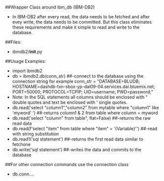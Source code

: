 ##Wrapper Class around ibm_db (IBM-DB2)
*	In IBM-DB2 after every read, the data needs to be fetched and after evey write, the data needs to be committed. But this class eliminates these requirements and make it simple to read and write to the database.

##Files:
*	ibmdb2/__init__.py

##Usage Examples:
*	import ibmdb2
*	db = ibmdb2.db(conn_str)  ##-connect to the database using the connection string for example conn_str = "DATABASE=BLUDB; HOSTNAME=dashdb-txn-sbox-yp-dal09-04.services.dal.bluemix.net; PORT=50000; PROTOCOL=TCPIP; UID=username; PWD=password;"
*	Note: In the SQL statements all columns should be enclosed with " double quotes and text be enclosed with ' single quotes.
*	db.read('select "column1","column2" from mytable where "column1" like \'myword\' ')  ##-returns column1 & 2 from table where column = myword
*	db.read('select "column" from table", flat=False)  ##-returns the raw read data 
*	db.read(f'select "item" from table where "item" = \'{Variable}\'')  ##-read with string substitution
*	db.read1('sql statement')  ##-returns the first read data similar to fetchone
*	db.write('sql statement')  ##-writes the data and commits to the database
	
##For other connection commands use the connection class
*	db.conn....

